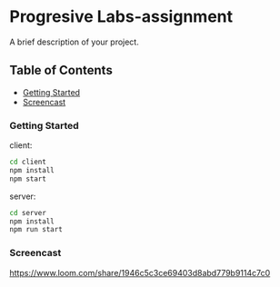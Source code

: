 # Progresive Labs-assignment

A brief description of your project.

## Table of Contents

- [Getting Started](#getting-started)
- [Screencast](#screencast)

### Getting Started

client:

```bash
cd client
npm install
npm start
```

server:

```bash
cd server
npm install
npm run start
```

### Screencast
https://www.loom.com/share/1946c5c3ce69403d8abd779b9114c7c0
